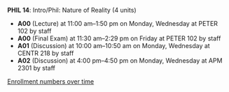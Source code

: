 **PHIL 14**: Intro/Phil: Nature of Reality (4 units)

- **A00** (Lecture) at 11:00 am–1:50 pm on Monday, Wednesday at PETER 102 by staff
- **A00** (Final Exam) at 11:30 am–2:29 pm on Friday at PETER 102 by staff
- **A01** (Discussion) at 10:00 am–10:50 am on Monday, Wednesday at CENTR 218 by staff
- **A02** (Discussion) at 4:00 pm–4:50 pm on Monday, Wednesday at APM 2301 by staff

[Enrollment numbers over time](./PHIL14.tsv)
